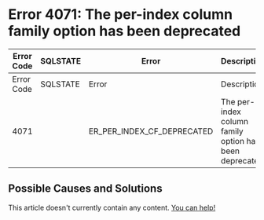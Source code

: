 
# Error 4071: The per-index column family option has been deprecated


| Error Code | SQLSTATE | Error | Description |
| --- | --- | --- | --- |
| Error Code | SQLSTATE | Error | Description |
| 4071 |  | ER_PER_INDEX_CF_DEPRECATED | The per-index column family option has been deprecated |




## Possible Causes and Solutions


This article doesn't currently contain any content. [You can help!](/kb/en/writing-and-editing-knowledge-base-articles/)

